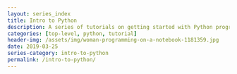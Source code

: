```yaml
---
layout: series_index
title: Intro to Python
description: A series of tutorials on getting started with Python programming!
categories: [top-level, python, tutorial]
header-img: /assets/img/woman-programming-on-a-notebook-1181359.jpg
date: 2019-03-25
series-category: intro-to-python
permalink: /intro-to-python/
---
```

